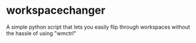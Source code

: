 # workspacechanger
A simple python script that lets you easily flip through workspaces without the hassle of using "wmctrl"
